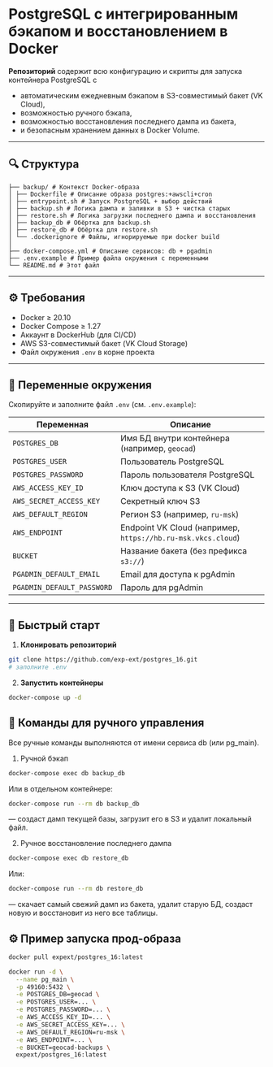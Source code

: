 # PostgreSQL с интегрированным бэкапом и восстановлением в Docker

**Репозиторий** содержит всю конфигурацию и скрипты для запуска контейнера PostgreSQL с  

- автоматическим ежедневным бэкапом в S3-совместимый бакет (VK Cloud),  
- возможностью ручного бэкапа,  
- возможностью восстановления последнего дампа из бакета,  
- и безопасным хранением данных в Docker Volume.

---

## 🔍 Структура

```
├── backup/ # Контекст Docker-образа
│ ├── Dockerfile # Описание образа postgres:+awscli+cron
│ ├── entrypoint.sh # Запуск PostgreSQL + выбор действий
│ ├── backup.sh # Логика дампа и заливки в S3 + чистка старых
│ ├── restore.sh # Логика загрузки последнего дампа и восстановления
│ ├── backup_db # Обёртка для backup.sh
│ ├── restore_db # Обёртка для restore.sh
│ └── .dockerignore # Файлы, игнорируемые при docker build
│
├── docker-compose.yml # Описание сервисов: db + pgadmin
├── .env.example # Пример файла окружения с переменными
└── README.md # Этот файл
```

---

## ⚙️ Требования

- Docker ≥ 20.10  
- Docker Compose ≥ 1.27  
- Аккаунт в DockerHub (для CI/CD)  
- AWS S3-совместимый бакет (VK Cloud Storage)  
- Файл окружения `.env` в корне проекта  

---

## 📝 Переменные окружения

Скопируйте и заполните файл `.env` (см. `.env.example`):

| Переменная             | Описание                                                      |
|------------------------|---------------------------------------------------------------|
| `POSTGRES_DB`          | Имя БД внутри контейнера (например, `geocad`)                 |
| `POSTGRES_USER`        | Пользователь PostgreSQL                                       |
| `POSTGRES_PASSWORD`    | Пароль пользователя PostgreSQL                                |
| `AWS_ACCESS_KEY_ID`    | Ключ доступа к S3 (VK Cloud)                                  |
| `AWS_SECRET_ACCESS_KEY`| Секретный ключ S3                                             |
| `AWS_DEFAULT_REGION`   | Регион S3 (например, `ru-msk`)                                |
| `AWS_ENDPOINT`         | Endpoint VK Cloud (например, `https://hb.ru-msk.vkcs.cloud`)  |
| `BUCKET`               | Название бакета (без префикса `s3://`)                        |
| `PGADMIN_DEFAULT_EMAIL`    | Email для доступа к pgAdmin                                |
| `PGADMIN_DEFAULT_PASSWORD` | Пароль для pgAdmin                                         |

---

## 🚀 Быстрый старт

1. **Клонировать репозиторий**  

```bash
git clone https://github.com/exp-ext/postgres_16.git
# заполните .env
```

2. **Запустить контейнеры**

```bash
docker-compose up -d
```

## 🔧 Команды для ручного управления

Все ручные команды выполняются от имени сервиса db (или pg_main).

1. Ручной бэкап

```bash
docker-compose exec db backup_db
```

Или в отдельном контейнере:

```bash
docker-compose run --rm db backup_db
```

— создаст дамп текущей базы, загрузит его в S3 и удалит локальный файл.

2. Ручное восстановление последнего дампа

```bash
docker-compose exec db restore_db
```

Или:

```bash
docker-compose run --rm db restore_db
```

— скачает самый свежий дамп из бакета, удалит старую БД, создаст новую и восстановит из него все таблицы.

## ⚙️ Пример запуска прод-образа

```bash
docker pull expext/postgres_16:latest

docker run -d \
  --name pg_main \
  -p 49160:5432 \
  -e POSTGRES_DB=geocad \
  -e POSTGRES_USER=... \
  -e POSTGRES_PASSWORD=... \
  -e AWS_ACCESS_KEY_ID=... \
  -e AWS_SECRET_ACCESS_KEY=... \
  -e AWS_DEFAULT_REGION=ru-msk \
  -e AWS_ENDPOINT=... \
  -e BUCKET=geocad-backups \
  expext/postgres_16:latest
```

